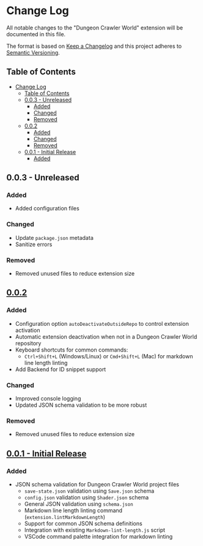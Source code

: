 # Change Log

All notable changes to the "Dungeon Crawler World" extension will be documented in this file.

The format is based on [Keep a Changelog](https://keepachangelog.com/en/1.1.0/)
and this project adheres to [Semantic Versioning](https://semver.org/spec/v2.0.0.html).

## Table of Contents

- [Change Log](#change-log)
  - [Table of Contents](#table-of-contents)
  - [0.0.3 - Unreleased](#003---unreleased)
    - [Added](#added)
    - [Changed](#changed)
    - [Removed](#removed)
  - [0.0.2](#002)
    - [Added](#added-1)
    - [Changed](#changed-1)
    - [Removed](#removed-1)
  - [0.0.1 - Initial Release](#001---initial-release)
    - [Added](#added-2)

## 0.0.3 - Unreleased

### Added

- Added configuration files

### Changed

- Update `package.json` metadata
- Sanitize errors

### Removed

- Removed unused files to reduce extension size

## [0.0.2](https://github.com/Julieisbaka/Dungeon-Crawler-World-VScode/releases/tag/0.0.2)

### Added

- Configuration option `autoDeactivateOutsideRepo` to control extension activation
- Automatic extension deactivation when not in a Dungeon Crawler World repository
- Keyboard shortcuts for common commands:
  - `Ctrl+Shift+L` (Windows/Linux) or `Cmd+Shift+L` (Mac) for markdown line length linting
- Add Backend for ID snippet support

### Changed

- Improved console logging
- Updated JSON schema validation to be more robust
  
### Removed

- Removed unused files to reduce extension size

## [0.0.1 - Initial Release](https://github.com/Julieisbaka/Dungeon-Crawler-World-VScode/releases/tag/0.0.1)

### Added

- JSON schema validation for Dungeon Crawler World project files
  - `save-state.json` validation using `Save.json` schema
  - `config.json` validation using `Shader.json` schema
  - General JSON validation using `schema.json`
  - Markdown line length linting command (`extension.lintMarkdownLength`)
  - Support for common JSON schema definitions
  - Integration with existing `Markdown-lint-length.js` script
  - VSCode command palette integration for markdown linting
